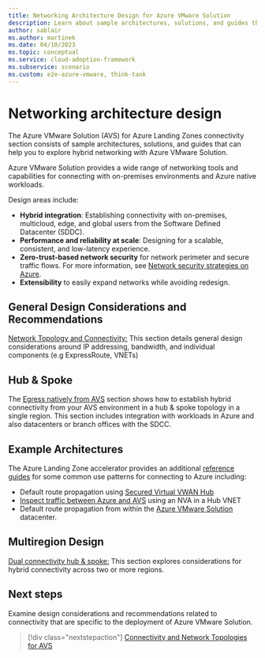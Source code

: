 ```yaml
---
title: Networking Architecture Design for Azure VMware Solution 
description: Learn about sample architectures, solutions, and guides that can help you explore the various networking capabilities for Azure VMware Solution
author: sablair
ms.author: martinek
ms.date: 04/10/2023
ms.topic: conceptual
ms.service: cloud-adoption-framework
ms.subservice: scenario
ms.custom: e2e-azure-vmware, think-tank
---
```


# Networking architecture design

The Azure VMware Solution (AVS) for Azure Landing Zones connectivity section consists of sample architectures, solutions, and guides that can help you to explore hybrid networking with Azure VMware Solution. 

Azure VMware Solution provides a wide range of networking tools and capabilities for connecting with on-premises environments and Azure native workloads. 

Design areas include:

- **Hybrid integration**: Establishing connectivity with on-premises, multicloud, edge, and global users from the Software Defined Datacenter (SDDC).
- **Performance and reliability at scale**: Designing for a scalable, consistent, and low-latency experience.
- **Zero-trust-based network security** for network perimeter and secure traffic flows. For more information, see [Network security strategies on Azure](/azure/architecture/framework/security/design-network).
- **Extensibility** to easily expand networks while avoiding redesign.

## General Design Considerations and Recommendations

[Network Topology and Connectivity:](./eslz-network-topology-connectivity.md) This section details general design considerations around IP addressing, bandwidth, and individual components (e.g ExpressRoute, VNETs)


## Hub & Spoke

The [Egress natively from AVS](./networking-hubspoke.md) section shows how to establish hybrid connectivity from your AVS environment in a hub & spoke topology in a single region. This section includes integration with workloads in Azure and also datacenters or branch offices with the SDCC. 



## Example Architectures 

The Azure Landing Zone accelerator provides an additional [reference guides](./example-architectures.md)  for some common use patterns for connecting to Azure including: 

- Default route propagation using [Secured Virtual VWAN Hub](./example-architectures.md#secured-virtual-wan-hub-with-default-route-propagation)
- [Inspect traffic between Azure and AVS](./example-architectures.md#third-party-firewall-solutions-in-a-hub-virtual-network-with-azure-route-server) using an NVA in a Hub VNET
- Default route propagation from within the [Azure VMware Solution](./example-architectures.md#egress-from-azure-vmware-solution-with-or-without-nsx-t-or-nva) datacenter. 

## Multiregion Design 

[Dual connectivity hub & spoke:](./eslz-dual-region-network-topology.md) This section explores considerations for hybrid connectivity across two or more regions. 

## Next steps

Examine design considerations and recommendations related to connectivity that are specific to the deployment of Azure VMware Solution.

> [!div class="nextstepaction"]
> [Connectivity and Network Topologies for AVS](./eslz-network-topology-connectivity.md)